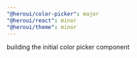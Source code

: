 ```yaml
---
"@heroui/color-picker": major
"@heroui/react": minor
"@heroui/theme": minor
---
```


building the initial color picker component
